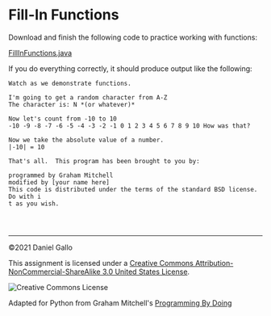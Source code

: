 # Fill-In Functions


Download and finish the following code to practice working with
functions:  

[FillInFunctions.java](examples/FillInFunctions.java)


If you do everything correctly, it should produce output like the
following:



```
Watch as we demonstrate functions.

I'm going to get a random character from A-Z
The character is: N *(or whatever)*

Now let's count from -10 to 10
-10 -9 -8 -7 -6 -5 -4 -3 -2 -1 0 1 2 3 4 5 6 7 8 9 10 How was that?

Now we take the absolute value of a number.
|-10| = 10

That's all.  This program has been brought to you by:

programmed by Graham Mitchell
modified by [your name here]
This code is distributed under the terms of the standard BSD license.  Do with i
t as you wish.

```


```



```



---


©2021 Daniel Gallo


This assignment is licensed under a
[Creative Commons Attribution-NonCommercial-ShareAlike 3.0 United States License](https://creativecommons.org/licenses/by-nc-sa/3.0/us/deed.en_US).  

![Creative Commons License](images/by-nc-sa.png)





Adapted for Python from Graham Mitchell's [Programming By Doing](https://programmingbydoing.com/)
